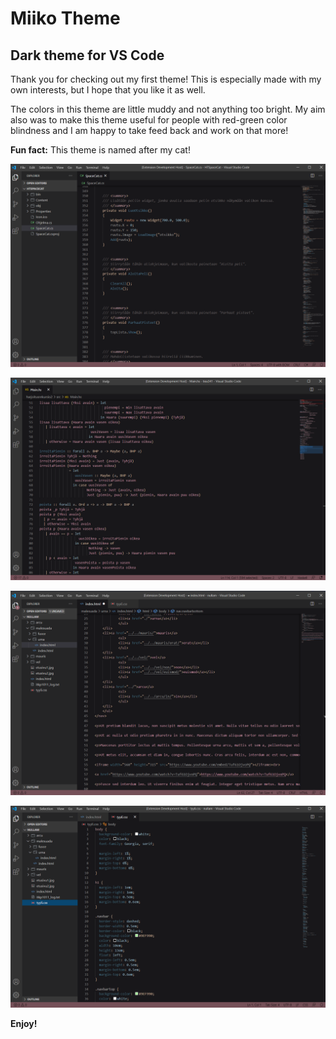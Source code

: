 # Miiko Theme
## Dark theme for VS Code
Thank you for checking out my first theme! This is especially made with my own interests, but I hope that you like it as well. 

The colors in this theme are little muddy and not anything too bright. My aim also was to make this theme useful for people with red-green color blindness and I am happy to take feed back and work on that more!

**Fun fact:** This theme is named after my cat!

![Screenshot](https://raw.githubusercontent.com/linda-jh/miiko-theme/main/vscode_miiko2.png)

![Screenshot](https://raw.githubusercontent.com/linda-jh/miiko-theme/main/vscode_miiko1.png)

![Screenshot](https://raw.githubusercontent.com/linda-jh/miiko-theme/main/vscode_miiko3.png)

![Screenshot](https://raw.githubusercontent.com/linda-jh/miiko-theme/main/vscode_miiko4.png)


**Enjoy!**
